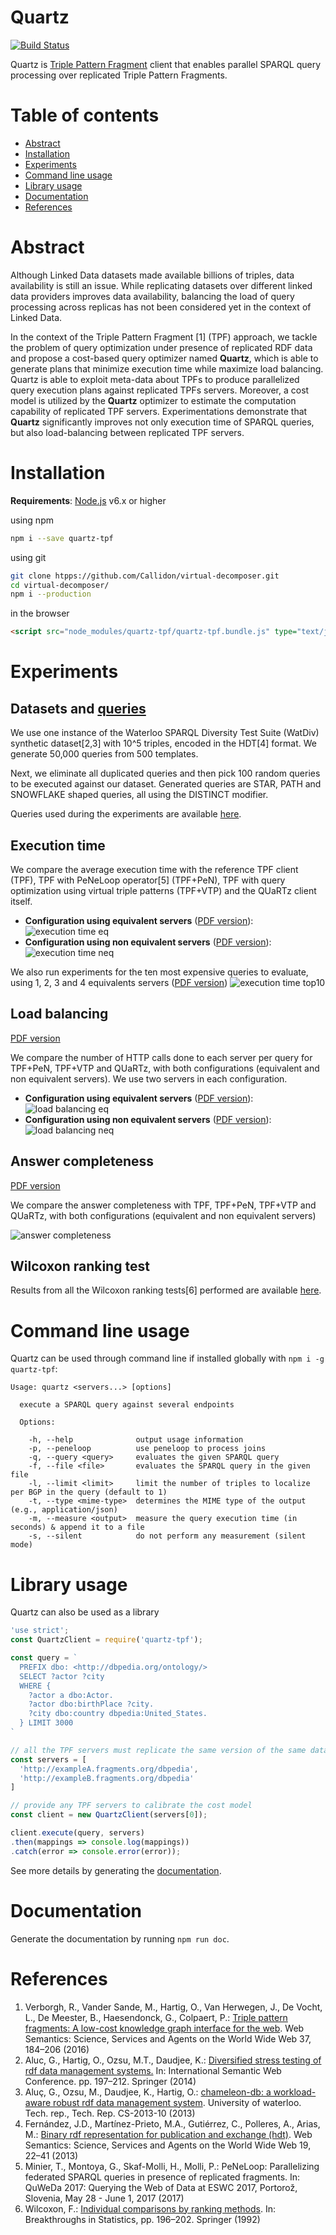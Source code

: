 #  Quartz
[![Build Status](https://travis-ci.org/Callidon/quartz-tpf.svg?branch=master)](https://travis-ci.org/Callidon/quartz-tpf)

Quartz is [Triple Pattern Fragment](https://github.com/LinkedDataFragments/Client.js) client that enables parallel SPARQL query processing over replicated Triple Pattern Fragments.

# Table of contents
* [Abstract](#abstract)
* [Installation](#installation)
* [Experiments](#experiments)
* [Command line usage](#command-line-usage)
* [Library usage](#library-usage)
* [Documentation](#documentation)
* [References](#references)

# Abstract

Although Linked Data datasets made available billions of
triples, data availability is still an issue. While replicating datasets over
different linked data providers improves data availability, balancing the
load of query processing across replicas has not been considered yet in
the context of Linked Data.

In the context of the Triple Pattern Fragment [1] (TPF) approach, we tackle the problem of query optimization under presence of replicated RDF data and propose a cost-based query
optimizer named **Quartz**, which is able to generate plans that minimize execution time while maximize load balancing. Quartz is able to exploit meta-data about TPFs to produce parallelized query execution
plans against replicated TPFs servers. Moreover, a cost model is utilized by the **Quartz** optimizer to estimate the computation capability
of replicated TPF servers. Experimentations demonstrate that **Quartz**
significantly improves not only execution time of SPARQL queries, but
also load-balancing between replicated TPF servers.

# Installation

**Requirements**: [Node.js](https://nodejs.org/en/) v6.x or higher

using npm
```bash
npm i --save quartz-tpf
```

using git
```bash
git clone htpps://github.com/Callidon/virtual-decomposer.git
cd virtual-decomposer/
npm i --production
```

in the browser
```html
<script src="node_modules/quartz-tpf/quartz-tpf.bundle.js" type="text/javascript" />
```

# Experiments

## Datasets and [queries](https://github.com/Callidon/quartz-tpf/blob/master/scripts/queriesWatDiv100)

We use one instance of the Waterloo SPARQL Diversity Test Suite (WatDiv) synthetic dataset[2,3] with 10^5 triples, encoded in the HDT[4] format.
We generate 50,000 queries from 500 templates.

Next, we eliminate all duplicated queries and then pick 100 random queries to be executed against our dataset. Generated queries are STAR, PATH and SNOWFLAKE shaped queries, all using the DISTINCT modifier.

Queries used during the experiments are available [here](https://github.com/Callidon/quartz-tpf/blob/master/scripts/queriesWatDiv100).

## Execution time


We compare the average execution time with the reference TPF client (TPF), TPF with PeNeLoop operator[5] (TPF+PeN), TPF with query optimization using virtual triple patterns (TPF+VTP) and the QUaRTz client itself.

* **Configuration using equivalent servers** ([PDF version](https://github.com/Callidon/quartz-tpf/blob/master/scripts/amazon/execution_time_eq.pdf)):
![execution time eq](https://raw.githubusercontent.com/Callidon/quartz-tpf/master/scripts/amazon/execution_time_eq.png)
* **Configuration using non equivalent servers** ([PDF version](https://github.com/Callidon/quartz-tpf/blob/master/scripts/amazon/execution_time_neq.pdf)):
![execution time neq](https://raw.githubusercontent.com/Callidon/quartz-tpf/master/scripts/amazon/execution_time_neq.png)

We also run experiments for the ten most expensive queries to evaluate, using 1, 2, 3 and 4 equivalents servers ([PDF version](https://github.com/Callidon/quartz-tpf/blob/master/scripts/amazon/top10_many_servers.pdf))
![execution time top10](https://raw.githubusercontent.com/Callidon/quartz-tpf/master/scripts/amazon/top10_many_servers.png)

## Load balancing

[PDF version](https://github.com/Callidon/quartz-tpf/blob/master/scripts/amazon/http_calls.pdf)

We compare the number of HTTP calls done to each server per query for TPF+PeN, TPF+VTP and QUaRTz, with both configurations (equivalent and non equivalent servers). We use two servers in each configuration.

* **Configuration using equivalent servers** ([PDF version](https://github.com/Callidon/quartz-tpf/blob/master/scripts/amazon/http_calls_eq.pdf)):
![load balancing eq](https://raw.githubusercontent.com/Callidon/quartz-tpf/master/scripts/amazon/http_calls_eq.png)
* **Configuration using non equivalent servers** ([PDF version](https://github.com/Callidon/quartz-tpf/blob/master/scripts/amazon/http_calls_neq.pdf)):
![load balancing neq](https://raw.githubusercontent.com/Callidon/quartz-tpf/master/scripts/amazon/http_calls_neq.png)

## Answer completeness

[PDF version](https://github.com/Callidon/quartz-tpf/blob/master/scripts/amazon/completeness.pdf)

We compare the answer completeness with TPF, TPF+PeN, TPF+VTP and QUaRTz, with both configurations (equivalent and non equivalent servers)

![answer completeness](https://raw.githubusercontent.com/Callidon/quartz-tpf/master/scripts/amazon/completeness.png)

## Wilcoxon ranking test

Results from all the Wilcoxon ranking tests[6] performed are available [here](https://github.com/Callidon/quartz-tpf/blob/master/scripts/amazon/wilcoxon.md).

# Command line usage

Quartz can be used through command line if installed globally with `npm i -g quartz-tpf`:
```
Usage: quartz <servers...> [options]

  execute a SPARQL query against several endpoints

  Options:

    -h, --help              output usage information
    -p, --peneloop          use peneloop to process joins
    -q, --query <query>     evaluates the given SPARQL query
    -f, --file <file>       evaluates the SPARQL query in the given file
    -l, --limit <limit>     limit the number of triples to localize per BGP in the query (default to 1)
    -t, --type <mime-type>  determines the MIME type of the output (e.g., application/json)
    -m, --measure <output>  measure the query execution time (in seconds) & append it to a file
    -s, --silent            do not perform any measurement (silent mode)
```

# Library usage

Quartz can also be used as a library
```javascript
'use strict';
const QuartzClient = require('quartz-tpf');

const query = `
  PREFIX dbo: <http://dbpedia.org/ontology/>
  SELECT ?actor ?city
  WHERE {
    ?actor a dbo:Actor.                      
    ?actor dbo:birthPlace ?city.
    ?city dbo:country dbpedia:United_States.
  } LIMIT 3000
`

// all the TPF servers must replicate the same version of the same dataset !
const servers = [
  'http://exampleA.fragments.org/dbpedia',
  'http://exampleB.fragments.org/dbpedia'
]

// provide any TPF servers to calibrate the cost model
const client = new QuartzClient(servers[0]);

client.execute(query, servers)
.then(mappings => console.log(mappings))
.catch(error => console.error(error));
```

See more details by generating the [documentation](#documentation).

# Documentation

Generate the documentation by running `npm run doc`.

# References

1. Verborgh, R., Vander Sande, M., Hartig, O., Van Herwegen, J., De Vocht, L.,
De Meester, B., Haesendonck, G., Colpaert, P.: [Triple pattern fragments: A low-cost knowledge graph interface for the web](https://biblio.ugent.be/publication/8050661/file/8050671.pdf). Web Semantics: Science, Services and Agents on the World Wide Web 37, 184–206 (2016)
2. Aluc, G., Hartig, O., Ozsu, M.T., Daudjee, K.: [Diversified stress testing of rdf data management systems.](http://olafhartig.de/files/AlucEtAl_ISWC14_Preprint.pdf) In: International Semantic Web Conference. pp. 197–212. Springer (2014)
3. Aluç, G., Ozsu, M., Daudjee, K., Hartig, O.: [chameleon-db: a workload-aware robust rdf data management system](http://citeseerx.ist.psu.edu/viewdoc/download?doi=10.1.1.636.9612&rep=rep1&type=pdf). University of waterloo. Tech. rep., Tech. Rep.
CS-2013-10 (2013)
4. Fernández, J.D., Martínez-Prieto, M.A., Gutiérrez, C., Polleres, A., Arias, M.: [Binary rdf representation for publication and exchange (hdt)](http://www.imap.websemanticsjournal.org/preprints/index.php/ps/article/viewFile/328/333). Web Semantics: Science, Services and Agents on the World Wide Web 19, 22–41 (2013)
5. Minier, T., Montoya, G., Skaf-Molli, H., Molli, P.: PeNeLoop: Parallelizing federated SPARQL queries in presence of replicated fragments. In: QuWeDa 2017: Querying the Web of Data at ESWC 2017, Portorož, Slovenia, May 28 - June 1, 2017 (2017)
6. Wilcoxon, F.: [Individual comparisons by ranking methods](http://hbanaszak.mjr.uw.edu.pl/TempTxt/Wilcoxon_1946_IndividualComparisonByRankingMethods.pdf). In: Breakthroughs in Statistics, pp. 196–202. Springer (1992)
